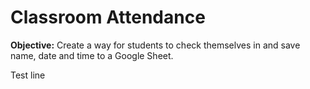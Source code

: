 # Classroom Attendance
**Objective:** Create a way for students to check themselves in and save name, date and time to a Google Sheet.

Test line
